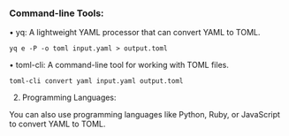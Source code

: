 
### Command-line Tools:

  • yq: A lightweight YAML processor that can convert YAML to TOML.

    yq e -P -o toml input.yaml > output.toml

  • toml-cli: A command-line tool for working with TOML files.

    toml-cli convert yaml input.yaml output.toml

  2. Programming Languages:

  You can also use programming languages like Python, Ruby, or JavaScript to
  convert YAML to TOML.

